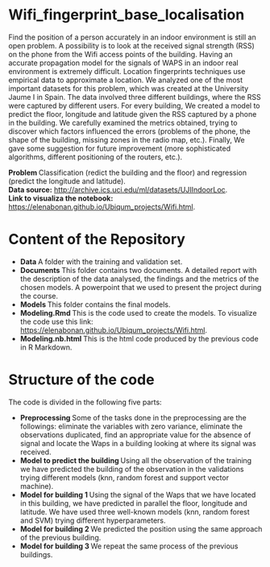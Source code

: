 # Wifi_fingerprint_base_localisation

Find the position of a person accurately in an indoor environment is still an open problem. A possibility is to look at the received signal strength (RSS) on the phone from the Wifi access points of the building. Having an accurate propagation model for the signals of WAPS in an indoor real environment is extremely difficult. Location fingerprints techniques use empirical data to approximate a location. We analyzed one of the most important datasets for this problem, which was created at the University Jaume I in Spain. The data involved three different buildings, where the RSS were captured by different users. For every building, We created a model to predict the floor, longitude and latitude given the RSS captured by a phone in the building. We carefully examined the metrics obtained, trying to discover which factors influenced the errors (problems of the phone, the shape of the building, missing zones in the radio map, etc.). Finally, We gave some suggestion for future improvement (more sophisticated algorithms, different positioning of the routers, etc.). <br>

<b> Problem </b> Classification (redict the building and the floor) and regression (predict the longitude and latitude).<br>
<b> Data source:</b> http://archive.ics.uci.edu/ml/datasets/UJIIndoorLoc. <br>
<b> Link to visualiza the notebook:</b> https://elenabonan.github.io/Ubiqum_projects/Wifi.html. <br>

# Content of the Repository

- <b> Data </b> A folder with the training and validation set.
- <b> Documents </b> This folder contains two documents. A detailed report with the description of the data analysed, the findings and the metrics of the chosen models. A powerpoint that we used to present the project during the course. 
- <b> Models </b> This folder contains the final models.
- <b> Modeling.Rmd </b> This is the code used to create the models. To visualize the code use this link: https://elenabonan.github.io/Ubiqum_projects/Wifi.html.
- <b> Modeling.nb.html </b> This is the html code produced by the previous code in R Markdown. 

# Structure of the code 
The code is divided in the following five parts:
- <b> Preprocessing </b> Some of the tasks done in the preprocessing are the followings: eliminate the variables with zero variance, eliminate the observations duplicated, find an appropriate value for the absence of signal and locate the Waps in a building looking at where its signal was received.
- <b> Model to predict the building </b> Using all the observation of the training we have predicted the building of the observation in the validations trying different models (knn, random forest and support vector machine).
- <b> Model for building 1 </b> Using the signal of the Waps that we have located in this building, we have predicted in parallel the floor, longitude and latitude. We have used three well-known models (knn, random forest and SVM) trying different hyperparameters.
- <b> Model for building 2 </b> We  predicted the position using the same approach of the previous building.
- <b> Model for building 3 </b> We repeat the same process of the previous buildings. 
